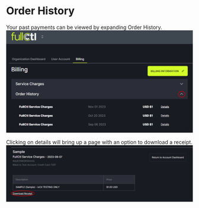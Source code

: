 # Order History

Your past payments can be viewed by expanding Order History.
   ![](img/orderhistory.png)

Clicking on details will bring up a page with an option to download a receipt.
   ![](img/receipt.png)
